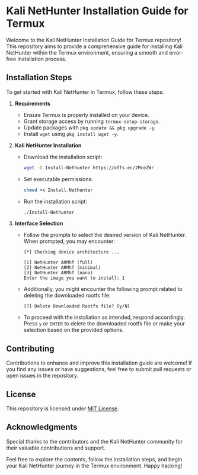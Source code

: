 # Kali NetHunter Installation Guide for Termux

Welcome to the Kali NetHunter Installation Guide for Termux repository! This repository aims to provide a comprehensive guide for installing Kali NetHunter within the Termux environment, ensuring a smooth and error-free installation process.

## Installation Steps

To get started with Kali NetHunter in Termux, follow these steps:

1. **Requirements**
    - Ensure Termux is properly installed on your device.
    - Grant storage access by running
      `termux-setup-storage`.
    - Update packages with
      `pkg update && pkg upgrade -y`.
    - Install `wget` using
      `pkg install wget -y`.

2. **Kali NetHunter Installation**
    - Download the installation script:
      ```bash
      wget -O Install-Nethunter https://offs.ec/2MceZWr
      ```
    - Set executable permissions:
      ```bash
      chmod +x Install-Nethunter
      ```
    - Run the installation script:
      ```bash
      ./Install-Nethunter
      ```

3. **Interface Selection**
    - Follow the prompts to select the desired version of Kali NetHunter. When prompted, you may encounter:
    
      ```
      [*] Checking device architecture ... 

      [1] NetHunter ARMhf (full)
      [2] NetHunter ARMhf (minimal)
      [3] NetHunter ARMhf (nano)
      Enter the image you want to install: 1
      ```
    
    - Additionally, you might encounter the following prompt related to deleting the downloaded rootfs file:
    
      ```
      [?] Delete Downloaded Rootfs file? [y/N]
      ```
    
    - To proceed with the installation as intended, respond accordingly. Press `y` or `ENTER` to delete the downloaded rootfs file or make your selection based on the provided options.
## Contributing

Contributions to enhance and improve this installation guide are welcome! If you find any issues or have suggestions, feel free to submit pull requests or open issues in the repository.

## License

This repository is licensed under [MIT License](LICENSE).

## Acknowledgments

Special thanks to the contributors and the Kali NetHunter community for their valuable contributions and support.

Feel free to explore the contents, follow the installation steps, and begin your Kali NetHunter journey in the Termux environment. Happy hacking!
